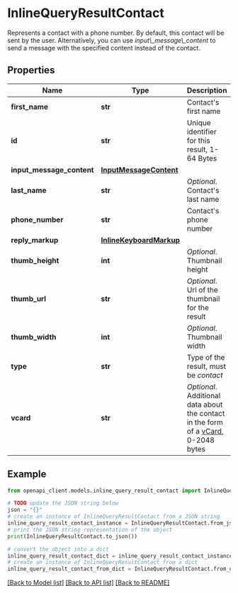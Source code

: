 # InlineQueryResultContact

Represents a contact with a phone number. By default, this contact will be sent by the user. Alternatively, you can use *input\\_message\\_content* to send a message with the specified content instead of the contact.

## Properties

Name | Type | Description | Notes
------------ | ------------- | ------------- | -------------
**first_name** | **str** | Contact&#39;s first name | 
**id** | **str** | Unique identifier for this result, 1-64 Bytes | 
**input_message_content** | [**InputMessageContent**](InputMessageContent.md) |  | [optional] 
**last_name** | **str** | *Optional*. Contact&#39;s last name | [optional] 
**phone_number** | **str** | Contact&#39;s phone number | 
**reply_markup** | [**InlineKeyboardMarkup**](InlineKeyboardMarkup.md) |  | [optional] 
**thumb_height** | **int** | *Optional*. Thumbnail height | [optional] 
**thumb_url** | **str** | *Optional*. Url of the thumbnail for the result | [optional] 
**thumb_width** | **int** | *Optional*. Thumbnail width | [optional] 
**type** | **str** | Type of the result, must be *contact* | 
**vcard** | **str** | *Optional*. Additional data about the contact in the form of a [vCard](https://en.wikipedia.org/wiki/VCard), 0-2048 bytes | [optional] 

## Example

```python
from openapi_client.models.inline_query_result_contact import InlineQueryResultContact

# TODO update the JSON string below
json = "{}"
# create an instance of InlineQueryResultContact from a JSON string
inline_query_result_contact_instance = InlineQueryResultContact.from_json(json)
# print the JSON string representation of the object
print(InlineQueryResultContact.to_json())

# convert the object into a dict
inline_query_result_contact_dict = inline_query_result_contact_instance.to_dict()
# create an instance of InlineQueryResultContact from a dict
inline_query_result_contact_from_dict = InlineQueryResultContact.from_dict(inline_query_result_contact_dict)
```
[[Back to Model list]](../README.md#documentation-for-models) [[Back to API list]](../README.md#documentation-for-api-endpoints) [[Back to README]](../README.md)



